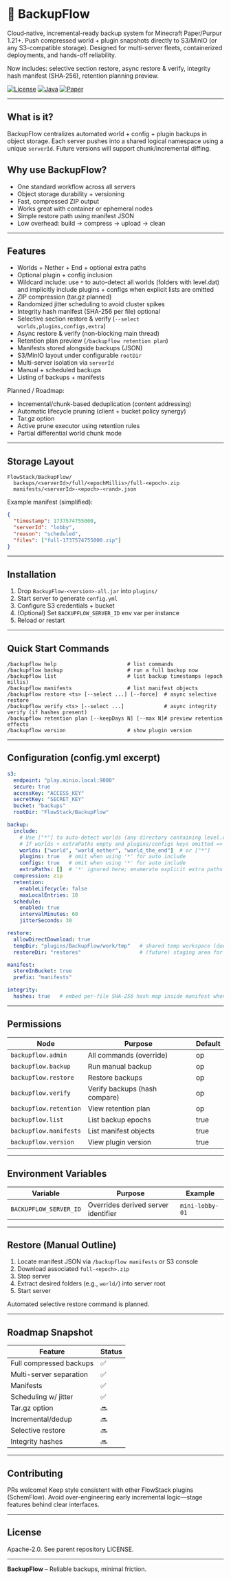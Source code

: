 # 💾 BackupFlow

Cloud‑native, incremental-ready backup system for Minecraft Paper/Purpur 1.21+. Push compressed world + plugin snapshots directly to S3/MinIO (or any S3-compatible storage). Designed for multi-server fleets, containerized deployments, and hands-off reliability.

Now includes: selective section restore, async restore & verify, integrity hash manifest (SHA‑256), retention planning preview.

[![License](https://img.shields.io/github/license/c4g7-dev/SchemFlow?style=for-the-badge)](../SchemFlow/LICENSE)
[![Java](https://img.shields.io/badge/Java-21-orange?style=for-the-badge&logo=openjdk)](https://openjdk.org/)
[![Paper](https://img.shields.io/badge/Paper-1.21+-00ADD8?style=for-the-badge&logo=minecraft)](https://papermc.io/)

---
## What is it?
BackupFlow centralizes automated world + config + plugin backups in object storage. Each server pushes into a shared logical namespace using a unique `serverId`. Future versions will support chunk/incremental diffing.

## Why use BackupFlow?
- One standard workflow across all servers
- Object storage durability + versioning
- Fast, compressed ZIP output
- Works great with container or ephemeral nodes
- Simple restore path using manifest JSON
- Low overhead: build → compress → upload → clean

---
## Features
- Worlds + Nether + End + optional extra paths
- Optional plugin + config inclusion
- Wildcard include: use `*` to auto-detect all worlds (folders with level.dat) and implicitly include plugins + configs when explicit lists are omitted
- ZIP compression (tar.gz planned)
- Randomized jitter scheduling to avoid cluster spikes
- Integrity hash manifest (SHA-256 per file) optional
- Selective section restore & verify (`--select worlds,plugins,configs,extra`)
- Async restore & verify (non-blocking main thread)
- Retention plan preview (`/backupflow retention plan`)
- Manifests stored alongside backups (JSON)
- S3/MinIO layout under configurable `rootDir`
- Multi-server isolation via `serverId`
- Manual + scheduled backups
- Listing of backups + manifests

Planned / Roadmap:
- Incremental/chunk-based deduplication (content addressing)
- Automatic lifecycle pruning (client + bucket policy synergy)
- Tar.gz option
- Active prune executor using retention rules
- Partial differential world chunk mode

---
## Storage Layout
```
FlowStack/BackupFlow/
  backups/<serverId>/full/<epochMillis>/full-<epoch>.zip
  manifests/<serverId>-<epoch>-<rand>.json
```

Example manifest (simplified):
```json
{
  "timestamp": 1737574755000,
  "serverId": "lobby",
  "reason": "scheduled",
  "files": ["full-1737574755000.zip"]
}
```

---
## Installation
1. Drop `BackupFlow-<version>-all.jar` into `plugins/`
2. Start server to generate `config.yml`
3. Configure S3 credentials + bucket
4. (Optional) Set `BACKUPFLOW_SERVER_ID` env var per instance
5. Reload or restart

---
## Quick Start Commands
```
/backupflow help                       # list commands
/backupflow backup                     # run a full backup now
/backupflow list                       # list backup timestamps (epoch millis)
/backupflow manifests                  # list manifest objects
/backupflow restore <ts> [--select ...] [--force]  # async selective restore
/backupflow verify <ts> [--select ...]             # async integrity verify (if hashes present)
/backupflow retention plan [--keepDays N] [--max N]# preview retention effects
/backupflow version                    # show plugin version
```

---
## Configuration (config.yml excerpt)
```yaml
s3:
  endpoint: "play.minio.local:9000"
  secure: true
  accessKey: "ACCESS_KEY"
  secretKey: "SECRET_KEY"
  bucket: "backups"
  rootDir: "FlowStack/BackupFlow"

backup:
  include:
    # Use ["*"] to auto-detect worlds (any directory containing level.dat)
    # If worlds + extraPaths empty and plugins/configs keys omitted => implicit '*'
    worlds: ["world", "world_nether", "world_the_end"]  # or ["*"]
    plugins: true   # omit when using '*' for auto include
    configs: true   # omit when using '*' for auto include
    extraPaths: []  # '*' ignored here; enumerate explicit extra paths
  compression: zip
  retention:
    enableLifecycle: false
    maxLocalEntries: 10
  schedule:
    enabled: true
    intervalMinutes: 60
    jitterSeconds: 30

restore:
  allowDirectDownload: true
  tempDir: "plugins/BackupFlow/work/tmp"   # shared temp workspace (download/extract)
  restoreDir: "restores"                   # (future) staging area for advanced flows

manifest:
  storeInBucket: true
  prefix: "manifests"

integrity:
  hashes: true   # embed per-file SHA-256 hash map inside manifest when true
```

---
## Permissions
| Node | Purpose | Default |
|------|---------|---------|
| `backupflow.admin` | All commands (override) | op |
| `backupflow.backup` | Run manual backup | op |
| `backupflow.restore` | Restore backups | op |
| `backupflow.verify` | Verify backups (hash compare) | op |
| `backupflow.retention` | View retention plan | op |
| `backupflow.list` | List backup epochs | true |
| `backupflow.manifests` | List manifest objects | true |
| `backupflow.version` | View plugin version | true |

---
## Environment Variables
| Variable | Purpose | Example |
|----------|---------|---------|
| `BACKUPFLOW_SERVER_ID` | Overrides derived server identifier | `mini-lobby-01` |

---
## Restore (Manual Outline)
1. Locate manifest JSON via `/backupflow manifests` or S3 console
2. Download associated `full-<epoch>.zip`
3. Stop server
4. Extract desired folders (e.g., `world/`) into server root
5. Start server

Automated selective restore command is planned.

---
## Roadmap Snapshot
| Feature | Status |
|---------|--------|
| Full compressed backups | ✅ |
| Multi-server separation | ✅ |
| Manifests | ✅ |
| Scheduling w/ jitter | ✅ |
| Tar.gz option | 🔜 |
| Incremental/dedup | 🔜 |
| Selective restore | 🔜 |
| Integrity hashes | 🔜 |

---
## Contributing
PRs welcome! Keep style consistent with other FlowStack plugins (SchemFlow). Avoid over-engineering early incremental logic—stage features behind clear interfaces.

---
## License
Apache-2.0. See parent repository LICENSE.

---
**BackupFlow** – Reliable backups, minimal friction.
